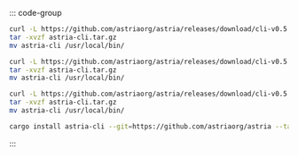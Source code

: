 <!-- markdownlint-disable MD041 MD013-->

::: code-group

```bash [ARM Mac]
curl -L https://github.com/astriaorg/astria/releases/download/cli-v0.5.1/astria-cli-aarch64-apple-darwin.tar.gz > astria-cli.tar.gz
tar -xvzf astria-cli.tar.gz
mv astria-cli /usr/local/bin/
```

```bash [X86_64 Mac]
curl -L https://github.com/astriaorg/astria/releases/download/cli-v0.5.1/astria-cli-x86_64-apple-darwin.tar.gz > astria-cli.tar.gz
tar -xvzf astria-cli.tar.gz
mv astria-cli /usr/local/bin/
```

```bash [x86_64 Linux]
curl -L https://github.com/astriaorg/astria/releases/download/cli-v0.5.1/astria-cli-x86_64-unknown-linux-gnu.tar.gz > astria-cli.tar.gz
tar -xvzf astria-cli.tar.gz
mv astria-cli /usr/local/bin/
```

```bash [From Source]
cargo install astria-cli --git=https://github.com/astriaorg/astria --tag=cli-v0.5.1 --locked
```

:::

<!-- <Tabs>
  <TabItem value="ARM Mac" label="ARM Mac" default> </TabItem>
  <TabItem value="X86_64 Mac" label="X86_64 Mac"> </TabItem>
  <TabItem value="x86_64 Linux" label="x86_64 Linux"> </TabItem>
  <TabItem value="From Source" label="From Source"> </TabItem>
</Tabs> -->
